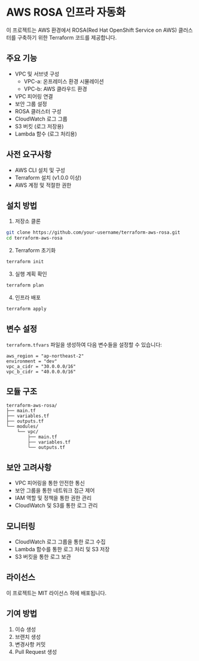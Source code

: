 # AWS ROSA 인프라 자동화

이 프로젝트는 AWS 환경에서 ROSA(Red Hat OpenShift Service on AWS) 클러스터를 구축하기 위한 Terraform 코드를 제공합니다.

## 주요 기능

- VPC 및 서브넷 구성
  - VPC-a: 온프레미스 환경 시뮬레이션
  - VPC-b: AWS 클라우드 환경
- VPC 피어링 연결
- 보안 그룹 설정
- ROSA 클러스터 구성
- CloudWatch 로그 그룹
- S3 버킷 (로그 저장용)
- Lambda 함수 (로그 처리용)

## 사전 요구사항

- AWS CLI 설치 및 구성
- Terraform 설치 (v1.0.0 이상)
- AWS 계정 및 적절한 권한

## 설치 방법

1. 저장소 클론
```bash
git clone https://github.com/your-username/terraform-aws-rosa.git
cd terraform-aws-rosa
```

2. Terraform 초기화
```bash
terraform init
```

3. 실행 계획 확인
```bash
terraform plan
```

4. 인프라 배포
```bash
terraform apply
```

## 변수 설정

`terraform.tfvars` 파일을 생성하여 다음 변수들을 설정할 수 있습니다:

```hcl
aws_region = "ap-northeast-2"
environment = "dev"
vpc_a_cidr = "30.0.0.0/16"
vpc_b_cidr = "40.0.0.0/16"
```

## 모듈 구조

```
terraform-aws-rosa/
├── main.tf
├── variables.tf
├── outputs.tf
└── modules/
    └── vpc/
        ├── main.tf
        ├── variables.tf
        └── outputs.tf
```

## 보안 고려사항

- VPC 피어링을 통한 안전한 통신
- 보안 그룹을 통한 네트워크 접근 제어
- IAM 역할 및 정책을 통한 권한 관리
- CloudWatch 및 S3를 통한 로그 관리

## 모니터링

- CloudWatch 로그 그룹을 통한 로그 수집
- Lambda 함수를 통한 로그 처리 및 S3 저장
- S3 버킷을 통한 로그 보관

## 라이선스

이 프로젝트는 MIT 라이선스 하에 배포됩니다.

## 기여 방법

1. 이슈 생성
2. 브랜치 생성
3. 변경사항 커밋
4. Pull Request 생성 